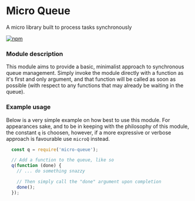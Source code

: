 # Micro Queue
A micro library built to process tasks synchronously

[![npm](https://img.shields.io/npm/v/micro-queue.svg?style=flat-square)](https://www.npmjs.com/package/micro-queue)

### Module description
This module aims to provide a basic, minimalist approach to synchronous queue management. Simply invoke the module directly with a function as it's first and only argument, and that function will be called as soon as possible (with respect to any functions that may already be waiting in the queue).

### Example usage
Below is a very simple example on how best to use this module. For appearances sake, and to be in keeping with the philosophy of this module, the constant `q` is choosen, however, if a more expressive or verbose approach is favourable use `microQ` instead.

```javascript
  const q = require('micro-queue');

  // Add a function to the queue, like so
  q(function (done) {
    // ... do something snazzy

    // Then simply call the "done" argument upon completion
    done();
  });
```
